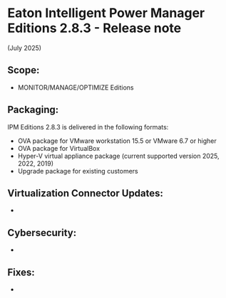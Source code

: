 # Eaton Intelligent Power Manager Editions 2.8.3 - Release note
(July 2025)

## Scope:

* MONITOR/MANAGE/OPTIMIZE Editions

## Packaging:

IPM Editions 2.8.3 is delivered in the following formats:

* OVA package for VMware workstation 15.5 or VMware 6.7 or higher
* OVA package for VirtualBox
* Hyper-V virtual appliance package (current supported version 2025, 2022, 2019)
* Upgrade package for existing customers

## Virtualization Connector Updates:
*

## Cybersecurity:
*

## Fixes:
*
